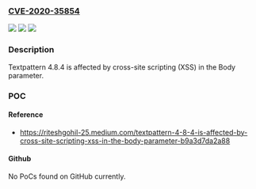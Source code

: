 ### [CVE-2020-35854](https://cve.mitre.org/cgi-bin/cvename.cgi?name=CVE-2020-35854)
![](https://img.shields.io/static/v1?label=Product&message=n%2Fa&color=blue)
![](https://img.shields.io/static/v1?label=Version&message=n%2Fa&color=blue)
![](https://img.shields.io/static/v1?label=Vulnerability&message=n%2Fa&color=brighgreen)

### Description

Textpattern 4.8.4 is affected by cross-site scripting (XSS) in the Body parameter.

### POC

#### Reference
- https://riteshgohil-25.medium.com/textpattern-4-8-4-is-affected-by-cross-site-scripting-xss-in-the-body-parameter-b9a3d7da2a88

#### Github
No PoCs found on GitHub currently.

